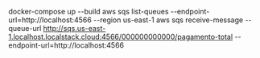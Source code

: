 docker-compose up --build
aws sqs list-queues --endpoint-url=http://localhost:4566 --region us-east-1
aws sqs receive-message --queue-url http://sqs.us-east-1.localhost.localstack.cloud:4566/000000000000/pagamento-total --endpoint-url=http://localhost:4566